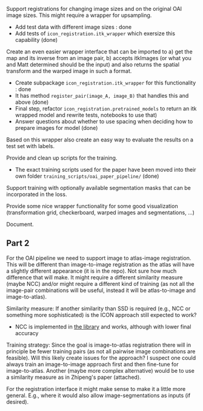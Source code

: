 Support registrations for changing image sizes and on the original OAI image sizes. This might require a wrapper for upsampling.

 - Add test data with different image sizes : done
 - Add tests of `icon_registration.itk_wrapper` which exersize this capability (done)


Create an even easier wrapper interface that can be imported to a) get the map and its inverse from an image pair, b) accepts itkImages (or what you and Matt determined should be the input) and also returns the spatial transform and the warped image in such a format.

 - Create subpackage `icon_registration.itk_wrapper` for this functionality : done
 - It has method `register_pair(image_A, image_B)` that handles this and above (done)
 - Final step, refactor `icon_registration.pretrained_models` to return an itk wrapped model and rewrite tests, notebooks to use that)
 - Answer questions about whether to use spacing when deciding how to prepare images for model (done)

Based on this wrapper also create an easy way to evaluate the results on a test set with labels.

Provide and clean up scripts for the training.

 - The exact training scripts used for the paper have been moved into their own folder `training_scripts/oai_paper_pipeline/` (done)

Support training with optionally available segmentation masks that can be incorporated in the loss.

Provide some nice wrapper functionality for some good visualization (transformation grid, checkerboard, warped images and segmentations, ...) 

Document.


## Part 2

For the OAI pipeline we need to support image to atlas-image registration.
This will be different than image-to-image registration as the atlas will
have a slightly different appearance (it is in the repo). Not sure how much
difference that will make. It might require a different similarity measure
(maybe NCC) and/or might require a different kind of training (as not all
the image-pair combinations will be useful, instead it will be
atlas-to-image and image-to-atlas).

Similarity measure: If another similarity than SSD is required (e.g., NCC or
something more sophisticated) is the ICON approach still expected to work?

 - NCC is implemented in [the
   library](https://github.com/HastingsGreer/InverseConsistency/blob/bf488289726e69c70a77ac172f1919e83dc250c9/training_scripts/_/oai_experimental/hires_continue_ramp_lambda.py#L28)
   and works, although with lower final accuracy

Training strategy: Since the goal is image-to-atlas registration there will in
principle be fewer training pairs (as not all pairwise image combinations are
feasible). Will this likely create issues for the approach? I suspect one could
always train an  image-to-image approach first and then fine-tune for
image-to-atlas. Another (maybe more complex alternative) would be to use a
similarity measure as in Zhipeng's paper (attached).

For the registration interface it might make sense to make it a little more
general. E.g., where it would also allow image-segmentations as inputs (if
desired).
